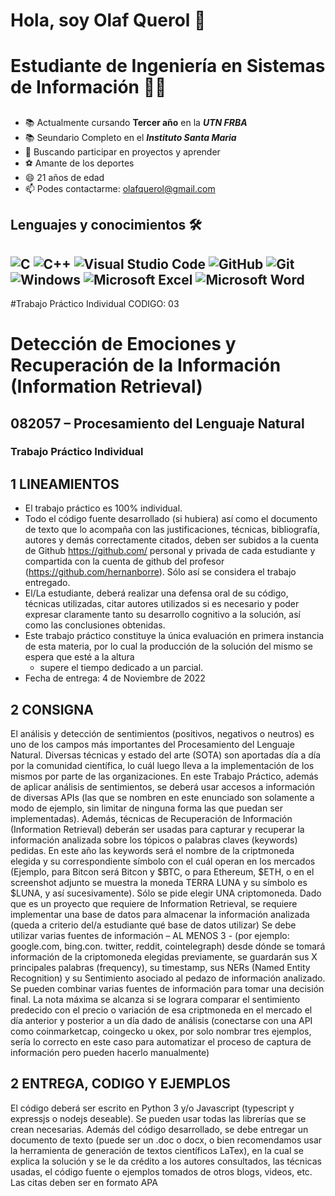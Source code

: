 # Hola, soy Olaf Querol 👋 <h1> Estudiante de Ingeniería en Sistemas de Información 👨‍💻<h2>  
  * 📚 Actualmente cursando **Tercer año** en la ***UTN FRBA***
  * 📚 Seundario Completo en el ***Instituto Santa Maria***
  * 👯 Buscando participar en proyectos y aprender
  * ⚽ Amante de los deportes
  * 😄 21 años de edad
  * 📫 Podes contactarme: olafquerol@gmail.com 
## Lenguajes y conocimientos 🛠 <h2> ![C](https://img.shields.io/badge/c-%2300599C.svg?style=for-the-badge&logo=c&logoColor=white) ![C++](https://img.shields.io/badge/c++-%2300599C.svg?style=for-the-badge&logo=c%2B%2B&logoColor=white) ![Visual Studio Code](https://img.shields.io/badge/Visual%20Studio%20Code-0078d7.svg?style=for-the-badge&logo=visual-studio-code&logoColor=white) 	![GitHub](https://img.shields.io/badge/github-%23121011.svg?style=for-the-badge&logo=github&logoColor=white) 	![Git](https://img.shields.io/badge/git-%23F05033.svg?style=for-the-badge&logo=git&logoColor=white) ![Windows](https://img.shields.io/badge/Windows-0078D6?style=for-the-badge&logo=windows&logoColor=white) ![Microsoft Excel](https://img.shields.io/badge/Microsoft_Excel-217346?style=for-the-badge&logo=microsoft-excel&logoColor=white) ![Microsoft Word](https://img.shields.io/badge/Microsoft_Word-2B579A?style=for-the-badge&logo=microsoft-word&logoColor=white)

#Trabajo Práctico Individual CODIGO: 03 <h1>  Detección de Emociones y Recuperación de la Información (Information Retrieval)<h2> 082057 – Procesamiento del Lenguaje Natural<h3>
Trabajo Práctico Individual

## 1 LINEAMIENTOS
  * El trabajo práctico es 100% individual.
  * Todo el código fuente desarrollado (si hubiera) así como el documento de texto que lo
acompaña con las justificaciones, técnicas, bibliografía, autores y demás correctamente
citados, deben ser subidos a la cuenta de Github https://github.com/ personal y privada
de cada estudiante y compartida con la cuenta de github del profesor
(https://github.com/hernanborre). Sólo así se considera el trabajo entregado.
  * El/La estudiante, deberá realizar una defensa oral de su código, técnicas utilizadas, citar
autores utilizados si es necesario y poder expresar claramente tanto su desarrollo
cognitivo a la solución, así como las conclusiones obtenidas.
  * Este trabajo práctico constituye la única evaluación en primera instancia de esta
materia, por lo cual la producción de la solución del mismo se espera que esté a la altura
    * supere el tiempo dedicado a un parcial.
  * Fecha de entrega: 4 de Noviembre de 2022

## 2 CONSIGNA
El análisis y detección de sentimientos (positivos, negativos o neutros) es uno de los campos más
importantes del Procesamiento del Lenguaje Natural.
Diversas técnicas y estado del arte (SOTA) son aportadas día a día por la comunidad científica,
lo cuál luego lleva a la implementación de los mismos por parte de las organizaciones.
En este Trabajo Práctico, además de aplicar análisis de sentimientos, se deberá usar accesos a
información de diversas APIs (las que se nombren en este enunciado son solamente a modo de
ejemplo, sin limitar de ninguna forma las que puedan ser implementadas). Además, técnicas de
Recuperación de Información (Information Retrieval) deberán ser usadas para capturar y
recuperar la información analizada sobre los tópicos o palabras claves (keywords) pedidas.
En este año las keywords será el nombre de la criptmoneda elegida y su correspondiente símbolo
con el cuál operan en los mercados (Ejemplo, para Bitcon será Bitcon y $BTC, o para Ethereum,
$ETH, o en el screenshot adjunto se muestra la moneda TERRA LUNA y su símbolo es $LUNA,
y así sucesivamente). Sólo se pide elegir UNA criptomoneda.
Dado que es un proyecto que requiere de Information Retrieval, se requiere implementar una
base de datos para almacenar la información analizada (queda a criterio del/a estudiante qué base
de datos utilizar)
Se debe utilizar varias fuentes de información – AL MENOS 3 - (por ejemplo: google.com,
bing.con. twitter, reddit, cointelegraph) desde dónde se tomará información de la criptomoneda
elegidas previamente, se guardarán sus X principales palabras (frequency), su timestamp, sus
NERs (Named Entity Recognition) y su Sentimiento asociado al pedazo de información
analizado. Se pueden combinar varias fuentes de información para tomar una decisión final.
La nota máxima se alcanza si se lograra comparar el sentimiento predecido con el precio o
variación de esa criptmoneda en el mercado el día anterior y posterior a un día dado de análisis
(conectarse con una API como coinmarketcap, coingecko u okex, por solo nombrar tres
ejemplos, sería lo correcto en este caso para automatizar el proceso de captura de información
pero pueden hacerlo manualmente)

## 2 ENTREGA, CODIGO Y EJEMPLOS
El código deberá ser escrito en Python 3 y/o Javascript (typescript y expressjs o nodejs deseable).
Se pueden usar todas las librerías que se crean necesarias.
Además del código desarrollado, se debe entregar un documento de texto (puede ser un .doc o
docx, o bien recomendamos usar la herramienta de generación de textos científicos LaTex), en la
cual se explica la solución y se le da crédito a los autores consultados, las técnicas usadas, el
código fuente o ejemplos tomados de otros blogs, videos, etc.
Las citas deben ser en formato APA
